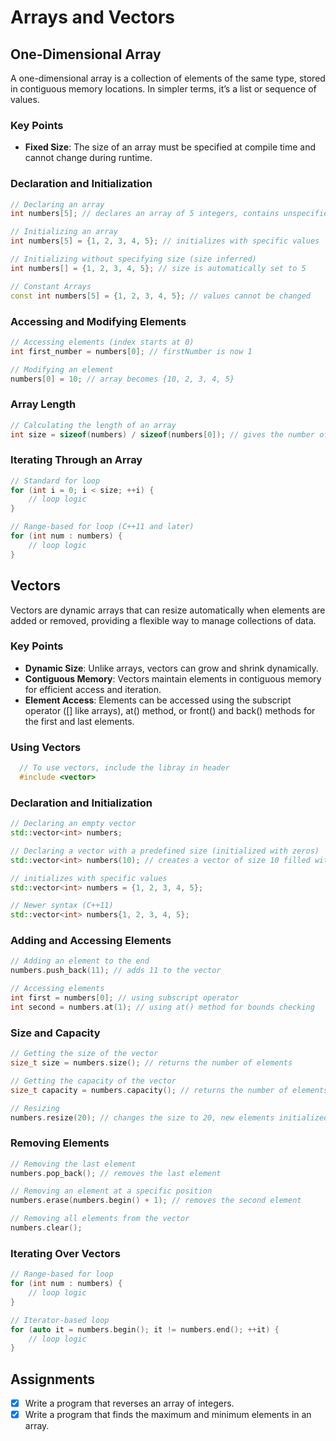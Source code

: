 # Arrays and Vectors

## One-Dimensional Array

A one-dimensional array is a collection of elements of the same type, stored in contiguous memory locations. In simpler terms, it’s a list or sequence of values.

### Key Points

- **Fixed Size**: The size of an array must be specified at compile time and cannot change during runtime.

### Declaration and Initialization

```cpp
// Declaring an array
int numbers[5]; // declares an array of 5 integers, contains unspecified values until initialized

// Initializing an array
int numbers[5] = {1, 2, 3, 4, 5}; // initializes with specific values

// Initializing without specifying size (size inferred)
int numbers[] = {1, 2, 3, 4, 5}; // size is automatically set to 5

// Constant Arrays
const int numbers[5] = {1, 2, 3, 4, 5}; // values cannot be changed

```

### Accessing and Modifying Elements

```cpp
// Accessing elements (index starts at 0)
int first_number = numbers[0]; // firstNumber is now 1

// Modifying an element
numbers[0] = 10; // array becomes {10, 2, 3, 4, 5}
```

### Array Length

```cpp
// Calculating the length of an array
int size = sizeof(numbers) / sizeof(numbers[0]); // gives the number of elements
```

### Iterating Through an Array

```cpp
// Standard for loop
for (int i = 0; i < size; ++i) {
    // loop logic
}

// Range-based for loop (C++11 and later)
for (int num : numbers) {
    // loop logic
}
```

## Vectors

Vectors are dynamic arrays that can resize automatically when elements are added or removed, providing a flexible way to manage collections of data.

### Key Points

- **Dynamic Size**: Unlike arrays, vectors can grow and shrink dynamically.
- **Contiguous Memory**: Vectors maintain elements in contiguous memory for efficient access and iteration.
- **Element Access**: Elements can be accessed using the subscript operator ([] like arrays), at() method, or front() and back() methods for the first and last elements.

### Using Vectors

```cpp
  // To use vectors, include the libray in header
  #include <vector>
```
  
### Declaration and Initialization
  
```cpp
// Declaring an empty vector
std::vector<int> numbers;

// Declaring a vector with a predefined size (initialized with zeros)
std::vector<int> numbers(10); // creates a vector of size 10 filled with zeros

// initializes with specific values
std::vector<int> numbers = {1, 2, 3, 4, 5};

// Newer syntax (C++11)
std::vector<int> numbers{1, 2, 3, 4, 5};
```

### Adding and Accessing Elements

```cpp
// Adding an element to the end
numbers.push_back(11); // adds 11 to the vector

// Accessing elements
int first = numbers[0]; // using subscript operator
int second = numbers.at(1); // using at() method for bounds checking
```

### Size and Capacity

```cpp
// Getting the size of the vector
size_t size = numbers.size(); // returns the number of elements

// Getting the capacity of the vector
size_t capacity = numbers.capacity(); // returns the number of elements it can hold before resizing

// Resizing
numbers.resize(20); // changes the size to 20, new elements initialized to 0

```

### Removing Elements

```cpp
// Removing the last element
numbers.pop_back(); // removes the last element

// Removing an element at a specific position
numbers.erase(numbers.begin() + 1); // removes the second element

// Removing all elements from the vector
numbers.clear();
```

### Iterating Over Vectors

```cpp
// Range-based for loop
for (int num : numbers) {
    // loop logic
}

// Iterator-based loop
for (auto it = numbers.begin(); it != numbers.end(); ++it) {
    // loop logic
}
```

## Assignments

- [x] Write a program that reverses an array of integers.
- [x] Write a program that finds the maximum and minimum elements in an array.